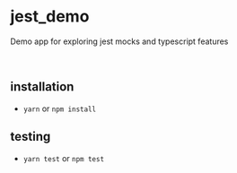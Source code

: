 # jest_demo
Demo app for exploring jest mocks and typescript features

<br>

## installation
- `yarn` or `npm install`

## testing
- `yarn test` or `npm test`